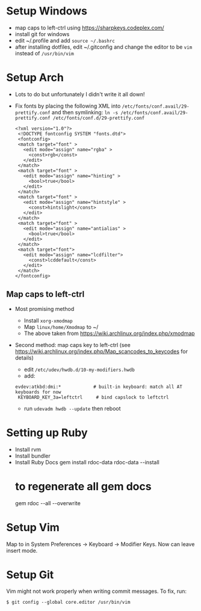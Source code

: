# Setup Windows

* map caps to left-ctrl using https://sharpkeys.codeplex.com/
* install git for windows
* edit ~/.profile and add `source ~/.bashrc`
* after installing dotfiles, edit ~/.gitconfig and change the editor to be `vim` instead of `/usr/bin/vim`

# Setup Arch

* Lots to do but unfortunately I didn't write it all down!
* Fix fonts by placing the following XML into `/etc/fonts/conf.avail/29-prettify.conf`
  and then symlinking: `ln -s /etc/fonts/conf.avail/29-prettify.conf /etc/fonts/conf.d/29-prettify.conf`

  ```
  <?xml version="1.0"?>
   <!DOCTYPE fontconfig SYSTEM "fonts.dtd">
   <fontconfig>
   <match target="font" >
     <edit mode="assign" name="rgba" >
       <const>rgb</const>
     </edit>
   </match>
   <match target="font" >
     <edit mode="assign" name="hinting" >
       <bool>true</bool>
     </edit>
   </match>
   <match target="font" >
     <edit mode="assign" name="hintstyle" >
       <const>hintslight</const>
     </edit>
   </match>
   <match target="font" >
     <edit mode="assign" name="antialias" >
       <bool>true</bool>
     </edit>
   </match>
   <match target="font">
     <edit mode="assign" name="lcdfilter">
       <const>lcddefault</const>
     </edit>
   </match>
  </fontconfig>
  ```

## Map caps to left-ctrl

* Most promising method

  * Install `xorg-xmodmap`
  * Map `linux/home/Xmodmap` to ~/
  * The above taken from https://wiki.archlinux.org/index.php/xmodmap

* Second method: map caps key to left-ctrl (see https://wiki.archlinux.org/index.php/Map_scancodes_to_keycodes for details)
  * edit `/etc/udev/hwdb.d/10-my-modifiers.hwdb`
  * add:

  ```
  evdev:atkbd:dmi:*            # built-in keyboard: match all AT keyboards for now
   KEYBOARD_KEY_3a=leftctrl     # bind capslock to leftctrl
  ```

  * run `udevadm hwdb --update` then reboot


# Setting up Ruby

* Install rvm
* Install bundler
* Install Ruby Docs
  gem install rdoc-data
  rdoc-data --install
  # to regenerate all gem docs
  gem rdoc --all --overwrite


# Setup Vim

Map <CapsLock> to <Ctrl> in System Preferences -> Keyboard -> Modifier Keys. Now <caps-c> can leave insert mode.


# Setup Git

Vim might not work properly when writing commit messages. To fix, run:

    $ git config --global core.editor /usr/bin/vim



